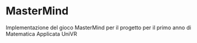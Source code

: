 # MasterMind
Implementazione del gioco MasterMind per il progetto per il primo anno di Matematica Applicata UniVR
